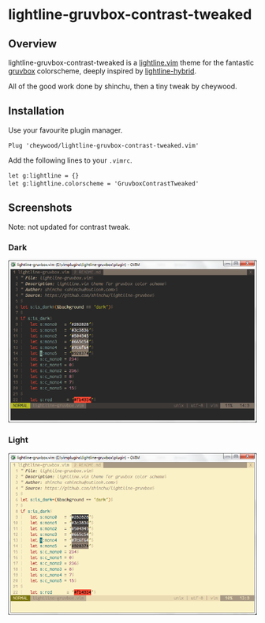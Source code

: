 lightline-gruvbox-contrast-tweaked
=================================

Overview
-----------------
lightline-gruvbox-contrast-tweaked is a [lightline.vim](https://github.com/itchyny/lightline.vim) theme for the fantastic [gruvbox](https://github.com/morhetz/gruvbox) colorscheme, deeply inspired by [lightline-hybrid](https://github.com/cocopon/lightline-hybrid.vim).

All of the good work done by shinchu, then a tiny tweak by cheywood.

Installation
----------------
Use your favourite plugin manager.
```vim
Plug 'cheywood/lightline-gruvbox-contrast-tweaked.vim'
```
Add the following lines to your `.vimrc`.
```vim
let g:lightline = {}
let g:lightline.colorscheme = 'GruvboxContrastTweaked'
```

Screenshots
----------------

Note: not updated for contrast tweak.

### Dark
![dark](https://raw.githubusercontent.com/shinchu/images/master/lightline-gruvbox/dark.png)

### Light
![light](https://raw.githubusercontent.com/shinchu/images/master/lightline-gruvbox/light.png)
